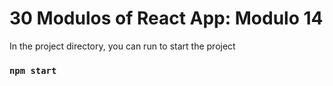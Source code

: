 # 30 Modulos of React App: Modulo 14

In the project directory, you can run to start the project

### `npm start`
